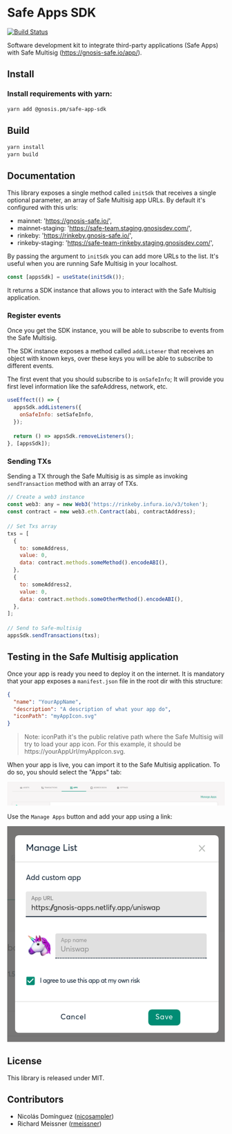 # Safe Apps SDK

[![Build Status](https://travis-ci.org/gnosis/safe-apps-sdk.svg?branch=master)](https://travis-ci.org/gnosis/pm-contracts)

Software development kit to integrate third-party applications (Safe Apps) with Safe Multisig (https://gnosis-safe.io/app/).

## Install

### Install requirements with yarn:

```bash
yarn add @gnosis.pm/safe-app-sdk
```

## Build

```bash
yarn install
yarn build
```

## Documentation

This library exposes a single method called `initSdk` that receives a single optional parameter, an array of Safe Multisig app URLs. By default it's configured with this urls:

- mainnet: 'https://gnosis-safe.io/',
- mainnet-staging: 'https://safe-team.staging.gnosisdev.com/',
- rinkeby: 'https://rinkeby.gnosis-safe.io/',
- rinkeby-staging: 'https://safe-team-rinkeby.staging.gnosisdev.com/',

By passing the argument to `initSdk` you can add more URLs to the list. It's useful when you are running Safe Multisig in your localhost.

```js
const [appsSdk] = useState(initSdk());
```

It returns a SDK instance that allows you to interact with the Safe Multisig application.

### Register events

Once you get the SDK instance, you will be able to subscribe to events from the Safe Multisig.

The SDK instance exposes a method called `addListener` that receives an object with known keys, over these keys you will be able to subscribe to different events.

The first event that you should subscribe to is `onSafeInfo`; It will provide you first level information like the safeAddress, network, etc.

```js
useEffect(() => {
  appsSdk.addListeners({
    onSafeInfo: setSafeInfo,
  });

  return () => appsSdk.removeListeners();
}, [appsSdk]);
```

### Sending TXs

Sending a TX through the Safe Multisig is as simple as invoking `sendTransaction` method with an array of TXs.

```js
// Create a web3 instance
const web3: any = new Web3('https://rinkeby.infura.io/v3/token');
const contract = new web3.eth.Contract(abi, contractAddress);

// Set Txs array
txs = [
  {
    to: someAddress,
    value: 0,
    data: contract.methods.someMethod().encodeABI(),
  },
  {
    to: someAddress2,
    value: 0,
    data: contract.methods.someOtherMethod().encodeABI(),
  },
];

// Send to Safe-multisig
appsSdk.sendTransactions(txs);
```

## Testing in the Safe Multisig application

Once your app is ready you need to deploy it on the internet. It is mandatory that your app exposes a `manifest.json` file in the root dir with this structure:

```json
{
  "name": "YourAppName",
  "description": "A description of what your app do",
  "iconPath": "myAppIcon.svg"
}
```

> Note: iconPath it's the public relative path where the Safe Multisig will try to load your app icon. For this example, it should be https://yourAppUrl/myAppIcon.svg.

When your app is live, you can import it to the Safe Multisig application. To do so, you should select the "Apps" tab:

![alt text][safeappstab]

[safeappstab]: https://raw.githubusercontent.com/gnosis/safe-apps-sdk/master/assets/safe-tab-apps.png 'Safe Multisig: Apps tab'

Use the `Manage Apps` button and add your app using a link:

![alt text][safeaddapp]

[safeaddapp]: https://raw.githubusercontent.com/gnosis/safe-apps-sdk/master/assets/third-pary-app-modal.png 'Safe Multisig: Add Safe App'

## License

This library is released under MIT.

## Contributors

- Nicolás Domínguez ([nicosampler](https://github.com/nicosampler))
- Richard Meissner ([rmeissner](https://github.com/rmeissner))

